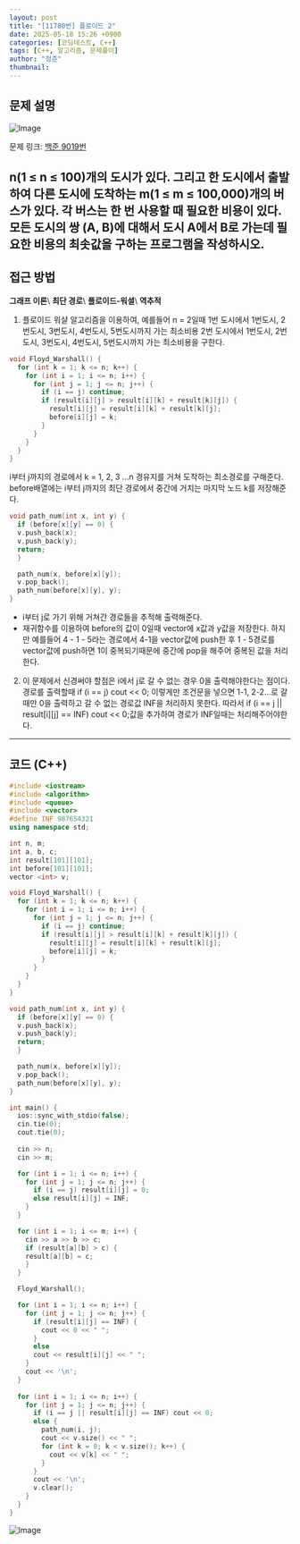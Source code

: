 ```yaml
---
layout: post
title: "[11780번] 플로이드 2"
date: 2025-05-18 15:26 +0900
categories: [코딩테스트, C++]
tags: [C++, 알고리즘, 문제풀이]
author: "정준"
thumbnail: 
---
```


## 문제 설명

![Image](https://github.com/user-attachments/assets/152e812e-4a70-428b-8463-0d36d30d48f2)

문제 링크: [백준 9019번](https://www.acmicpc.net/problem/11780)

n(1 ≤ n ≤ 100)개의 도시가 있다. 그리고 한 도시에서 출발하여 다른 도시에 도착하는 m(1 ≤ m ≤ 100,000)개의 버스가 있다. 각 버스는 한 번 사용할 때 필요한 비용이 있다.
모든 도시의 쌍 (A, B)에 대해서 도시 A에서 B로 가는데 필요한 비용의 최솟값을 구하는 프로그램을 작성하시오.
---

## 접근 방법

**그래프 이론**\\
**최단 경로**\\
**플로이드-워셜**\\
**역추적**

1. 플로이드 워샬 알고리즘을 이용하여, 예를들어 n = 2일때 1번 도시에서 1번도시, 2번도시, 3번도시, 4번도시, 5번도시까지 가는 최소비용 2번 도시에서 1번도시, 2번도시, 3번도시, 4번도시, 5번도시까지 가는 최소비용을 구한다.

```cpp
void Floyd_Warshall() {
  for (int k = 1; k <= n; k++) {
    for (int i = 1; i <= n; i++) {
      for (int j = 1; j <= n; j++) {
        if (i == j) continue;
        if (result[i][j] > result[i][k] + result[k][j]) {
          result[i][j] = result[i][k] + result[k][j];
          before[i][j] = k;
        }
      }
    }
  }
}
```

i부터 j까지의 경로에서 k = 1, 2, 3 ...n 경유지를 거쳐 도착하는 최소경로를 구해준다.
before배열에는 i부터 j까지의 최단 경로에서 중간에 거치는 마지막 노드 k를 저장해준다.

```cpp
void path_num(int x, int y) {
  if (before[x][y] == 0) {
  v.push_back(x);
  v.push_back(y);
  return;
  }

  path_num(x, before[x][y]);
  v.pop_back();
  path_num(before[x][y], y);
}
```
- i부터 j로 가기 위해 거쳐간 경로들을 추적해 출력해준다. 
- 재귀함수를 이용하여 before의 값이 0일때 vector에 x값과 y값을 저장한다. 하지만 예를들어 4 - 1 - 5라는 경로에서 4-1을 vector값에 push한 후 1 - 5경로를 vector값에 push하면 1이 중복되기때문에 중간에 pop을 해주어 중복된 값을 처리한다.

2. 이 문제에서 신경써야 할점은 i에서 j로 갈 수 없는 경우 0을 출력해야한다는 점이다. 
경로를 출력할때 if (i == j) cout << 0; 이렇게만 조건문을 넣으면 1-1, 2-2...로 갈때만 0을 출력하고 갈 수 없는 경로값 INF을 처리하지 못한다. 따라서 if (i == j || result[i][j] == INF) cout << 0;값을 추가하여 경로가 INF일때는 처리해주어야한다.

---

## 코드 (C++)

```cpp
#include <iostream>
#include <algorithm>
#include <queue>
#include <vector>
#define INF 987654321
using namespace std;

int n, m;
int a, b, c;
int result[101][101];
int before[101][101];
vector <int> v;

void Floyd_Warshall() {
  for (int k = 1; k <= n; k++) {
    for (int i = 1; i <= n; i++) {
      for (int j = 1; j <= n; j++) {
        if (i == j) continue;
        if (result[i][j] > result[i][k] + result[k][j]) {
          result[i][j] = result[i][k] + result[k][j];
          before[i][j] = k;
        }
      }
    }
  }
}

void path_num(int x, int y) {
  if (before[x][y] == 0) {
  v.push_back(x);
  v.push_back(y);
  return;
  }

  path_num(x, before[x][y]);
  v.pop_back();
  path_num(before[x][y], y);
}

int main() { 
  ios::sync_with_stdio(false);
  cin.tie(0);
  cout.tie(0);
  
  cin >> n;
  cin >> m;

  for (int i = 1; i <= n; i++) {
    for (int j = 1; j <= n; j++) {
      if (i == j) result[i][j] = 0;
      else result[i][j] = INF;
    }
  }

  for (int i = 1; i <= m; i++) {
    cin >> a >> b >> c;
    if (result[a][b] > c) {
    result[a][b] = c;
    }
  }

  Floyd_Warshall();

  for (int i = 1; i <= n; i++) {
    for (int j = 1; j <= n; j++) {
      if (result[i][j] == INF) {
        cout << 0 << " ";
      }
      else
      cout << result[i][j] << " ";
    }
    cout << '\n';
  }
  
  for (int i = 1; i <= n; i++) {
    for (int j = 1; j <= n; j++) {
      if (i == j || result[i][j] == INF) cout << 0;
      else {
        path_num(i, j);
        cout << v.size() << " ";
        for (int k = 0; k < v.size(); k++) {
          cout << v[k] << " ";
        }
      }
      cout << '\n';
      v.clear();
    }
  }
}
```

![Image](https://github.com/user-attachments/assets/ee47c983-b7e7-4a37-9f10-3758f4f36743)
